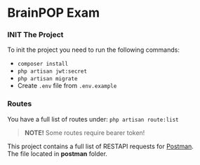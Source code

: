 # BrainPOP Exam

### INIT The Project
To init the project you need to run the following commands:

- `composer install`
- `php artisan jwt:secret`
- `php artisan migrate`
- Create `.env` file from `.env.example`

### Routes

You have a full list of routes under: `php artisan route:list`
> **NOTE!** Some routes require bearer token!

This project contains a full list of RESTAPI requests for [Postman](https://www.postman.com). <br>
The file located in **postman** folder.

